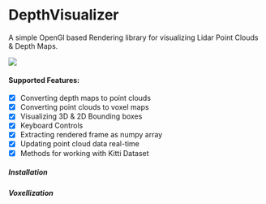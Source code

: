 # DepthVisualizer
A simple OpenGl based Rendering library for visualizing Lidar Point Clouds & Depth Maps.

![](https://i.imgur.com/VNyITgQ.gifv)

#### Supported Features:
- [x] Converting depth maps to point clouds
- [x] Converting point clouds to voxel maps
- [x] Visualizing 3D & 2D Bounding boxes
- [x] Keyboard Controls
- [x] Extracting rendered frame as numpy array
- [x] Updating point cloud data real-time
- [x] Methods for working with Kitti Dataset

##### Installation


##### Voxellization

